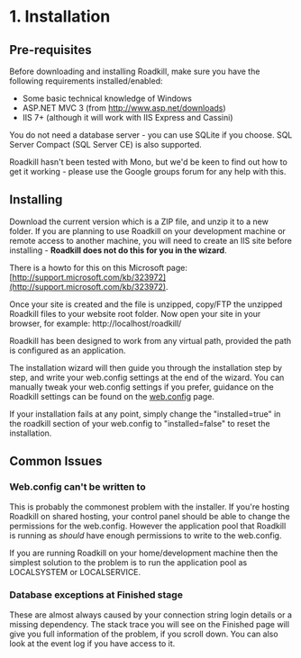 # 1. Installation

## Pre-requisites
Before downloading and installing Roadkill, make sure you have the following requirements installed/enabled:

* Some basic technical knowledge of Windows
* ASP.NET MVC 3 (from http://www.asp.net/downloads)
* IIS 7+ (although it will work with IIS Express and Cassini)

You do not need a database server - you can use SQLite if you choose. SQL Server Compact (SQL Server CE) is also supported.

Roadkill hasn't been tested with Mono, but we'd be keen to find out how to get it working - please use the Google groups forum for any help with this.

## Installing
Download the current version which is a ZIP file, and unzip it to a new folder.  If you are planning to use Roadkill on your development machine or remote access to another machine, you will need to create an IIS site before installing - **Roadkill does not do this for you in the wizard**. 

There is a howto for this on this Microsoft page: [http://support.microsoft.com/kb/323972](http://support.microsoft.com/kb/323972).

Once your site is created and the file is unzipped, copy/FTP the unzipped Roadkill files to your website root folder. Now open your site in your browser, for example: http://localhost/roadkill/

Roadkill has been designed to work from any virtual path, provided the path is configured as an application.

The installation wizard will then guide you through the installation step by step, and write your web.config settings at the end of the wizard. You can manually tweak your web.config settings if you prefer, guidance on the Roadkill settings can be found on the [web.config](#webconfig) page.

If your installation fails at any point, simply change the "installed=true" in the roadkill section of your web.config to "installed=false" to reset the installation.

## Common Issues

### Web.config can't be written to
This is probably the commonest problem with the installer. If you're hosting Roadkill on shared hosting, your control panel should be able to change the permissions for the web.config. However the application pool that Roadkill is running as *should* have enough permissions to write to the web.config.

If you are running Roadkill on your home/development machine then the simplest solution to the problem is to run the application pool as LOCALSYSTEM or LOCALSERVICE.

### Database exceptions at Finished stage
These are almost always caused by your connection string login details or a missing dependency. The stack trace you will see on the Finished page will give you full information of the problem, if you scroll down. You can also look at the event log if you have access to it.
<div style="page-break-after:always"></div>